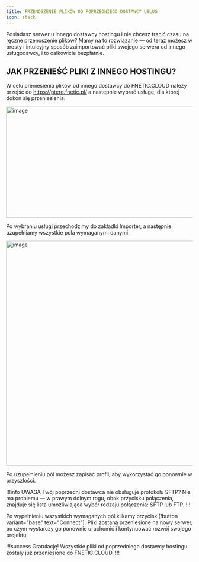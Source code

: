 ```yaml
---
title: PRZENOSZENIE PLIKÓW OD POPRZEDNIEGO DOSTAWCY USŁUG
icon: stack
---
```


Posiadasz serwer u innego dostawcy hostingu i nie chcesz tracić czasu na ręczne przenoszenie plików?
Mamy na to rozwiązanie — od teraz możesz w prosty i intuicyjny sposób zaimportować pliki swojego serwera od innego usługodawcy, i to całkowicie bezpłatnie.

## JAK PRZENIEŚĆ PLIKI Z INNEGO HOSTINGU?

W celu preniesienia plików od innego dostawcy do FNETIC.CLOUD należy przejść do https://ptero.fnetic.pl/ a następnie wybrać usługę, dla której dokon się przeniesienia.

<img width="733" height="301" alt="image" src="https://github.com/user-attachments/assets/19399ff9-ce5f-401a-bd30-3c7f749644a8" /><br>

Po wybraniu usługi przechodzimy do zakładki Importer, a następnie uzupełniamy wszystkie pola wymaganymi danymi.

<img width="1585" height="608" alt="image" src="https://github.com/user-attachments/assets/9e3c012d-ca27-455b-aded-2b1fa2ab4e89" /><br>

Po uzupełnieniu pól możesz zapisać profil, aby wykorzystać go ponownie w przyszłości.

!!!info UWAGA
Twój poprzedni dostawca nie obsługuje protokołu SFTP?
Nie ma problemu — w prawym dolnym rogu, obok przycisku połączenia, znajduje się lista umożliwiająca wybór rodzaju połączenia: SFTP lub FTP.
!!!

Po wypełnieniu wszystkich wymaganych pól klikamy przycisk
[!button variant="base" text="Connect"].
Pliki zostaną przeniesione na nowy serwer, po czym wystarczy go ponownie uruchomić i kontynuować rozwój swojego projektu.

!!!success Gratulację!
Wszystkie pliki od poprzedniego dostawcy hostingu zostały już przeniesione do FNETIC.CLOUD.
!!!

